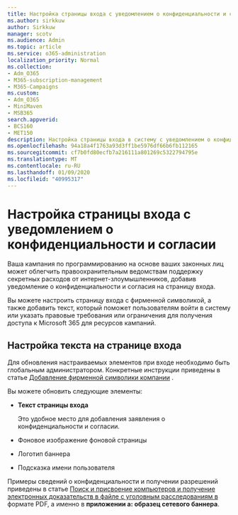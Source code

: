 ```yaml
---
title: Настройка страницы входа с уведомлением о конфиденциальности и согласии
ms.author: sirkkuw
author: Sirkkuw
manager: scotv
ms.audience: Admin
ms.topic: article
ms.service: o365-administration
localization_priority: Normal
ms.collection:
- Adm_O365
- M365-subscription-management
- M365-Campaigns
ms.custom:
- Adm_O365
- MiniMaven
- MSB365
search.appverid:
- BCS160
- MET150
description: Настройка страницы входа в систему с уведомлением о конфиденциальности и согласия для Microsoft 365 для кампаний.
ms.openlocfilehash: 94a18a4f1763a93d3ff1be5976df66b6fb112165
ms.sourcegitcommit: cf7b0fd80ecfb7a216111a801269c5322794795e
ms.translationtype: MT
ms.contentlocale: ru-RU
ms.lasthandoff: 01/09/2020
ms.locfileid: "40995317"
---
```

# <a name="customize-your-sign-in-page-with-a-privacy-and-consent-notice"></a>Настройка страницы входа с уведомлением о конфиденциальности и согласии

Ваша кампания по программированию на основе ваших законных лиц может облегчить правоохранительным ведомствам поддержку секретных расходов от интернет-злоумышленников, добавив уведомление о конфиденциальности и согласия на страницу входа.

Вы можете настроить страницу входа с фирменной символикой, а также добавить текст, который поможет пользователям войти в систему или указать правовые требования или ограничения для получения доступа к Microsoft 365 для ресурсов кампаний.

## <a name="customize-the-text-on-your-sign-in-page"></a>Настройка текста на странице входа

Для обновления настраиваемых элементов при входе необходимо быть глобальным администратором. Конкретные инструкции приведены в статье [Добавление фирменной символики компании](https://docs.microsoft.com/azure/active-directory/fundamentals/customize-branding) .

Вы можете обновить следующие элементы:

- **Текст страницы входа**

    Это удобное место для добавления заявления о конфиденциальности и согласии.
- Фоновое изображение фоновой страницы
- Логотип баннера
- Подсказка имени пользователя

Примеры сведений о конфиденциальности и получении разрешений приведены в статье [Поиск и присвоение компьютеров и получение электронных доказательств в файле с уголовным расследованиям в](https://www.justice.gov/sites/default/files/criminal-ccips/legacy/2015/01/14/ssmanual2009.pdf) формате PDF, а именно в **приложении а: образец сетевого баннера**.

